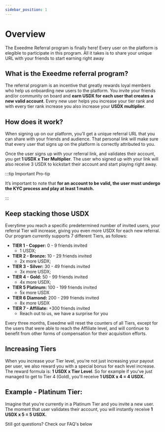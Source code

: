 ```yaml
---
sidebar_position: 1
---
```


# Overview

The Exeedme Referral program is finally here! Every user on the platform is elegible to participate in this program. All it takes is to share your unique URL with your friends to start earning right away

## What is the Exeedme referral program?

The referral program is an incentive that greatly rewards loyal members who help us onboarding new users to the platform. You invite your friends and/or community on board and **earn USDX for each user that creates a new valid account**. Every new user helps you increase your tier rank and with every tier rank increase you also increase your **USDX multiplier**.

## How does it work?

When signing up on our platform, you’ll get a unique referral URL that you can share with your friends and audience. That personal link will make sure that every user that signs up on the platform is correctly attributed to you.

Once the user signs up with your referral link, and validates their account, you get **1 USDX x Tier Multiplier**. The user who signed up with your link will also receive 3 USDX to kickstart their account and start playing right away.

:::tip Important Pro-tip

It’s important to note that **for an account to be valid, the user must undergo the KYC process and play at least 1 match.**

:::

## Keep stacking those USDX

Everytime you reach a specific predetermined number of invited users, your referral Tier will increase, giving you even more USDX for each new referral. Our program currently supports 7 different Tiers, as follows:

- **TIER 1 - Copper:** 0 - 9 friends invited
  - 1 USDX;
- **TIER 2 - Bronze:** 10 - 29 friends invited
  - 2x more USDX;
- **TIER 3 - Silver:** 30 - 49 friends invited
  - 3x more USDX;
- **TIER 4 - Gold:** 50 - 99 friends invited
  - 4x more USDX;
- **TIER 5 Platinum:** 100 - 199 friends invited
  - 5x more USDX
- **TIER 6 Diamond:** 200 - 299 friends invited
  - 8x more USDX
- **TIER 7 - Affiliate:** +300 friends invited
  - Reach out to us, we have a surprise for you

Every three months, Exeedme will reset the counters of all Tiers, except for the users that were able to reach the Affiliate level, and will continue to benefit from other forms of compensation for their acquisition efforts.

## Increasing Tiers

When you increase your Tier level, you're not just increasing your payout per user, we also reward you with a special bonus for each level increase. The reward formula is: **1 USDX x Tier Level**. So for example if you've just managed to get to Tier 4 (Gold), you'll receive **1 USDX x 4 = 4 USDX.**

## Example - Platinum Tier:

Imagine that you’re currently in a Platinum Tier and you invite a new user. The moment that user validates their account, you will instantly receive **1 USDX x 5 = 5 USDX.**

Still got questions? Check our FAQ's below
